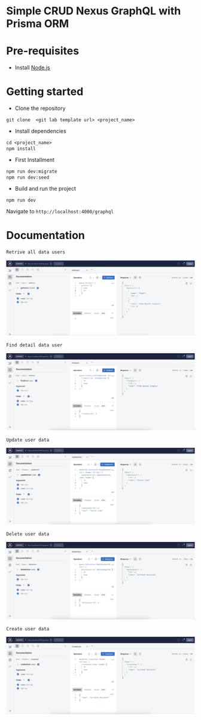 # Simple CRUD Nexus GraphQL with Prisma ORM

# Pre-requisites
- Install [Node.js](https://nodejs.org/en/)

# Getting started
- Clone the repository
```
git clone  <git lab template url> <project_name>
```
- Install dependencies
```
cd <project_name>
npm install
```
- First Installment
```
npm run dev:migrate
npm run dev:seed
```
- Build and run the project
```
npm run dev
```
  Navigate to `http://localhost:4000/graphql`

# Documentation

```
Retrive all data users
```
![Screenshot](screenshot-1.png)

```
Find detail data user
```
![Screenshot](screenshot-2.png)

```
Update user data
```
![Screenshot](screenshot-3.png)

```
Delete user data
```
![Screenshot](screenshot-4.png)

```
Create user data
```
![Screenshot](screenshot-5.png)